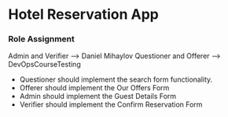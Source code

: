 # Hotel Reservation App

### Role Assignment

Admin and Verifier --> Daniel Mihaylov
Questioner and Offerer --> DevOpsCourseTesting

* Questioner should implement the search form functionality.
* Offerer should implement the Our Offers Form
* Admin should implement the Guest Details Form
* Verifier should implement the Confirm Reservation Form

